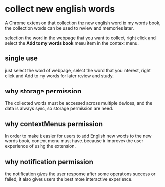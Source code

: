 # collect new english words

A Chrome extension that collection the new english word to my words book, the collection words can be used to review and
memories later.

selection the word in the webpage that you want to collect, right click and select the **Add to my words book** menu item in the context menu.


## single use 

just select the word of webpage, select the word that you interest, right click and Add to my words for later review and study.

## why storage permission

The collected words must be accessed across multiple devices, and the data is always sync, so storage permission are need.

## why contextMenus permission

In order to make it easier for users to add English new words to the new words book, context menu must have, because it improves the user experience of using the extension.

## why notification permission

the notification gives the user response after some operations success or failed, it also gives users the best more interactive experience.
